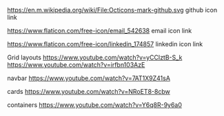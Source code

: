 https://en.m.wikipedia.org/wiki/File:Octicons-mark-github.svg github icon link

https://www.flaticon.com/free-icon/email_542638 email icon link

https://www.flaticon.com/free-icon/linkedin_174857 linkedin icon link

Grid layouts
https://www.youtube.com/watch?v=yCCIztB-S_k
https://www.youtube.com/watch?v=irfbn103AzE

navbar
https://www.youtube.com/watch?v=7AT1X9Z41sA

cards
https://www.youtube.com/watch?v=NRoET8-8cbw

containers
https://www.youtube.com/watch?v=Y6q8R-9y6a0